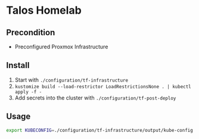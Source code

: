 # Talos Homelab

## Precondition

* Preconfigured Proxmox Infrastructure

## Install

1. Start with `./configuration/tf-infrastructure`
2. `kustomize build --load-restrictor LoadRestrictionsNone . | kubectl apply -f -`
3. Add secrets into the cluster with `./configuration/tf-post-deploy`

## Usage

```sh
export KUBECONFIG=./configuration/tf-infrastructure/output/kube-config.yaml
```